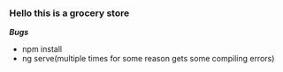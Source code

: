 ### Hello this is a grocery store

**_Bugs_**

- npm install
- ng serve(multiple times for some reason gets some compiling errors)
